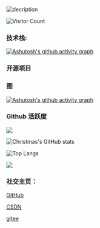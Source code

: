 <!--
**ACodeHX/ACodeHX** is a ✨ _special_ ✨ repository because its `README.md` (this file) appears on your GitHub profile.

Here are some ideas to get you started:

-->

![decription](https://img.shields.io/badge/Gmail-D14836?style=for-the-badge&logo=gmail&logoColor=white****)

![Visitor Count](https://profile-counter.glitch.me/Christmas/count.svg)

### **技术栈:**


[![Ashutosh's github activity graph](https://github-readme-activity-graph.cyclic.app/graph?username=ACodeHX&custom_title=This%20is%20a%20title&hide_border=false)](https://github.com/ACodeHX/github-readme-activity-graph)

### 开源项目

### 图

[![Ashutosh's github activity graph](https://github-readme-activity-graph.cyclic.app/graph?username=ACodeHX&bg_color=000000&color=FF1493&line=7B68EE&point=24292e&area=true&point=FFFF00&hide_border=falsh&height=600&radius=20&custom_title=GitHub%20%20Activity)](https://github.com/ACodeHX/github-readme-activity-graph)
### Github 活跃度

[![](https://activity-graph.herokuapp.com/graph?username=ACodeHX&theme=dracula)](https://github.com/ashutosh00710/github-readme-activity-graph)

![Christmas's GitHub stats](https://github-readme-stats.vercel.app/api?username=ACodeHX&show_icons=true&theme=tokyonight)

![Top Langs](https://github-readme-stats.vercel.app/api/top-langs/?username=ACodeHX&langs_count=99)

![](https://github-readme-stats.vercel.app/api/top-langs/?username=ACodeHX&layout=compact&langs_count=99)

### **社交主页：**

[GitHub](https://github.com/ACodeHX)
  
  [CSDN](https://blog.csdn.net/White_shy?spm=1000.2115.3001.5343)

  [gitee](https://gitee.com/ACodeHX)
